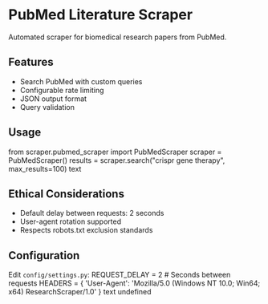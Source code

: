 # PubMed Literature Scraper

Automated scraper for biomedical research papers from PubMed.

## Features
- Search PubMed with custom queries
- Configurable rate limiting
- JSON output format
- Query validation

## Usage
from scraper.pubmed_scraper import PubMedScraper
scraper = PubMedScraper()
results = scraper.search("crispr gene therapy", max_results=100)
text

## Ethical Considerations
- Default delay between requests: 2 seconds
- User-agent rotation supported
- Respects robots.txt exclusion standards

## Configuration
Edit `config/settings.py`:
REQUEST_DELAY = 2 # Seconds between requests
HEADERS = {
'User-Agent': 'Mozilla/5.0 (Windows NT 10.0; Win64; x64) ResearchScraper/1.0'
}
text
undefined
